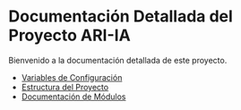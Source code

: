 # Documentación Detallada del Proyecto ARI-IA

Bienvenido a la documentación detallada de este proyecto.

- [Variables de Configuración](./01_configuration_variables.md)
- [Estructura del Proyecto](./02_project_structure.md)
- [Documentación de Módulos](./modules/README.md)
